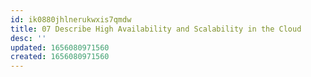 ```yaml
---
id: ik0880jhlnerukwxis7qmdw
title: 07 Describe High Availability and Scalability in the Cloud
desc: ''
updated: 1656080971560
created: 1656080971560
---
```


